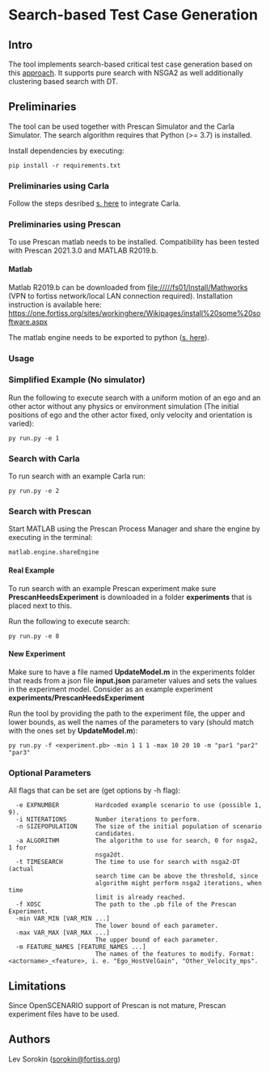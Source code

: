 # Search-based Test Case Generation
## Intro


The tool implements search-based critical test case generation based on this [approach](https://orbilu.uni.lu/bitstream/10993/33706/1/ICSE-Main-24.pdf).
It supports pure search with NSGA2 as well additionally clustering based search with DT.

## Preliminaries

The tool can be used together with Prescan Simulator and the Carla Simulator. 
The search algorithm requires that Python (>= 3.7) is installed.

Install dependencies by executing:


```
pip install -r requirements.txt
```

### Preliminaries using Carla

Follow the steps desribed  [s. here](/carlaSimulation) to integrate Carla.

### Preliminaries using Prescan

To use Prescan matlab needs to be installed. 
Compatibility has been tested with Prescan 2021.3.0 and MATLAB R2019.b.

#### Matlab

Matlab R2019.b can be downloaded from <file://///fs01/Install/Mathworks> (VPN to fortiss network/local LAN connection required). Installation instruction is available here:  <https://one.fortiss.org/sites/workinghere/Wikipages/install%20some%20software.aspx>

The matlab engine needs to be exported to python ([s. here](https://de.mathworks.com/help/matlab/matlab_external/install-the-matlab-engine-for-python.html)).

### Usage

### Simplified Example (No simulator)
Run the following to execute search with a uniform motion of an ego and an other actor without any physics or environment simulation (The initial positions of ego and the other actor fixed, only velocity and orientation is varied):

```
py run.py -e 1
```

### Search with Carla

To run search with an example Carla run:

```
py run.py -e 2
```



### Search with Prescan

Start MATLAB using the Prescan Process Manager and share the engine by executing in the terminal:

```
matlab.engine.shareEngine
```



#### Real Example

To run search with an example Prescan experiment
make sure **PrescanHeedsExperiment** is downloaded in a folder **experiments** that is placed next to this.

Run the following to execute search:

```
py run.py -e 8
```

#### New Experiment

Make sure to have a file named **UpdateModel.m** in the experiments folder that reads from a json file **input.json** parameter values and sets the values in the experiment model.
Consider as an example experiment **experiments/PrescanHeedsExperiment**

Run the tool by providing the path to the experiment file, the upper and lower bounds, as well the names of the parameters to vary (should match with the ones set by **UpdateModel.m**):

```
py run.py -f <experiment.pb> -min 1 1 1 -max 10 20 10 -m "par1 "par2" "par3"
```

### Optional Parameters

All flags that can be set are (get options by -h flag):

```
  -e EXPNUMBER          Hardcoded example scenario to use (possible 1, 9).
  -i NITERATIONS        Number iterations to perform.
  -n SIZEPOPULATION     The size of the initial population of scenario
                        candidates.
  -a ALGORITHM          The algorithm to use for search, 0 for nsga2, 1 for
                        nsga2dt.
  -t TIMESEARCH         The time to use for search with nsga2-DT (actual
                        search time can be above the threshold, since
                        algorithm might perform nsga2 iterations, when time
                        limit is already reached.
  -f XOSC               The path to the .pb file of the Prescan Experiment.
  -min VAR_MIN [VAR_MIN ...]
                        The lower bound of each parameter.
  -max VAR_MAX [VAR_MAX ...]
                        The upper bound of each parameter.
  -m FEATURE_NAMES [FEATURE_NAMES ...]
                        The names of the features to modify. Format: <actorname>_<feature>, i. e. "Ego_HostVelGain", "Other_Velocity_mps".

```


## Limitations

Since OpenSCENARIO support of Prescan is not mature, Prescan experiment files have to be used.

## Authors

Lev Sorokin (sorokin@fortiss.org)
